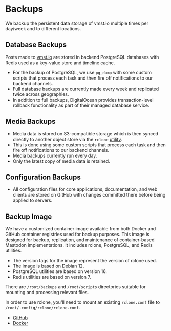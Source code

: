 # Backups

We backup the persistent data storage of vmst.io multiple times per day/week and to different locations.

## Database Backups

Posts made to [vmst.io](https://vmst.io) are stored in backend PostgreSQL databases with Redis used as a key-value store and timeline cache.

- For the backup of PostgreSQL, we use `pg_dump` with some custom scripts that process each task and then fire off notifications to our backend channels.
- Full database backups are currently made every week and replicated twice across geographies.
- In addition to full backups, DigitalOcean provides transaction-level rollback functionality as part of their managed database service.

## Media Backups

- Media data is stored on S3-compatible storage which is then synced directly to another object store via the `rclone` [utility](https://rclone.org).
- This is done using some custom scripts that process each task and then fire off notifications to our backend channels.
- Media backups currently run every day.
- Only the latest copy of media data is retained.

## Configuration Backups

- All configuration files for core applications, documentation, and web clients are stored on GitHub with changes committed there before being applied to servers.

## Backup Image

We have a customized container image available from both Docker and GitHub container registries used for backup purposes.
This image is designed for backup, replication, and maintenance of container-based Mastodon implementations.
It includes rclone, PostgreSQL, and Redis utilities.

- The version tags for the image represent the version of rclone used.
- The image is based on Debian 12.
- PostgreSQL utilities are based on version 16.
- Redis utilities are based on version 7.

There are `/root/backups` and `/root/scripts` directories suitable for mounting and processing relevant files.

In order to use rclone, you'll need to mount an existing `rclone.conf` file to `/root/.config/rclone/rclone.conf`.

- [GitHub](https://github.com/users/vmstan/packages/container/package/rclone)
- [Docker](https://hub.docker.com/r/vmstan/rclone)

